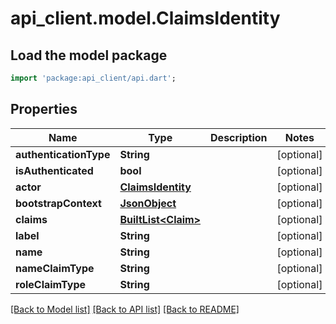 # api_client.model.ClaimsIdentity

## Load the model package
```dart
import 'package:api_client/api.dart';
```

## Properties
Name | Type | Description | Notes
------------ | ------------- | ------------- | -------------
**authenticationType** | **String** |  | [optional] 
**isAuthenticated** | **bool** |  | [optional] 
**actor** | [**ClaimsIdentity**](ClaimsIdentity.md) |  | [optional] 
**bootstrapContext** | [**JsonObject**](.md) |  | [optional] 
**claims** | [**BuiltList&lt;Claim&gt;**](Claim.md) |  | [optional] 
**label** | **String** |  | [optional] 
**name** | **String** |  | [optional] 
**nameClaimType** | **String** |  | [optional] 
**roleClaimType** | **String** |  | [optional] 

[[Back to Model list]](../README.md#documentation-for-models) [[Back to API list]](../README.md#documentation-for-api-endpoints) [[Back to README]](../README.md)


